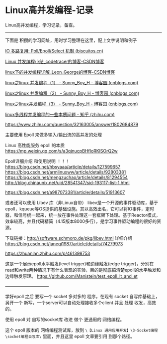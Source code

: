# Linux高并发编程-记录

Linux高并发编程，学习记录，备查。

------



下面是 积攒的学习网址，用时学习整理在这里，配上文字说明和例子





[IO 多路复用: Poll/Epoll/Select 机制 (biscuitos.cn)](http://www.biscuitos.cn/blog/IO-SYNC/)



[Linux 并发编程小结_codetracer的博客-CSDN博客](https://blog.csdn.net/joker0910/article/details/7731107)



[linux下的并发编程详解_Leon_George的博客-CSDN博客](https://blog.csdn.net/liangzc1124/article/details/105340274)



[linux之linux 并发编程（1） - Sunny_Boy_H - 博客园 (cnblogs.com)](https://www.cnblogs.com/heych/p/12582840.html)

[linux之linux 并发编程（2） - Sunny_Boy_H - 博客园 (cnblogs.com)](https://www.cnblogs.com/heych/p/12582868.html)

[linux之linux并发编程（3） - Sunny_Boy_H - 博客园 (cnblogs.com)](https://www.cnblogs.com/heych/p/12582890.html)



[linux多线程并发编程的一些本质问题 - 知乎 (zhihu.com)](https://zhuanlan.zhihu.com/p/345757649)





https://www.zhihu.com/question/32163005/answer/1802684879


主要使用 Epoll 来做多输入/输出流的高并发的处理


Linux 高性能服务 epoll 的本质
https://mp.weixin.qq.com/s/a3qjnucpBHfIoRKlSOrQ2w


Epoll详细介绍 和使用说明
！！！ https://blog.csdn.net/hbsyaaa/article/details/127599657
https://blog.csdn.net/armlinuxww/article/details/92803381
https://blog.csdn.net/mengzuchao/article/details/81294554
http://blog.chinaunix.net/uid/28541347/sid-193117-list-1.html


https://blog.csdn.net/a987073381/article/details/51913607


或者还可以使用 Libev 库（非Linux自带）
libev是一个开源的事件驱动库，基于epoll，kqueue等OS提供的基础设施。其以高效出名，它可以将IO事件，定时器，和信号统一起来，统一放在事件处理这一套框架下处理。基于Reactor模式，效率较高，并且代码精简（4.15版本8000多行），是学习事件驱动编程的很好的资源。

下载链接：http://software.schmorp.de/pkg/libev.html
详细介绍
https://blog.csdn.net/janeqi1987/article/details/74279973


https://zhuanlan.zhihu.com/p/461398753


这是一个展示epoll水平触发(level trigger)和边缘触发(edge trigger)，分别在read和write两种情况下有什么表现的实验，目的是彻底搞清楚epoll的水平触发和边缘触发原理。
https://github.com/Manistein/test_epoll_lt_and_et



——————————

学好epoll 之后 要写一个 socket 多对多的 程序，在现有 socket 自写库基础上，另开一个 新写，一个server可以自动处理接收多个client 并且 处理 收发，高效的。

使用 epoll 对 自写的socket库 改进 做个 更通用的 网络编程。

这个 epoll 版本的 网络编程测试库，放到 `\【Linux 通用应用开发】\3-Socket编程\socket编程自写库\` 里面，并且这里 epoll 文章要引用 到那个路径。
